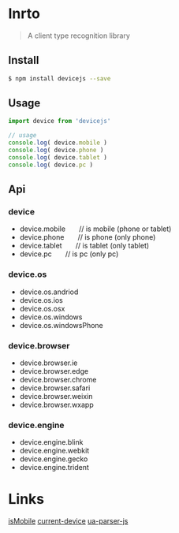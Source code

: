 # Inrto
> A client type recognition library

## Install
``` sh
$ npm install devicejs --save
```

## Usage
``` js
import device from 'devicejs'

// usage
console.log( device.mobile )
console.log( device.phone )
console.log( device.tablet )
console.log( device.pc )
```

## Api

### device
* device.mobile       // is mobile (phone or tablet)
* device.phone        // is phone  (only phone)
* device.tablet       // is tablet (only tablet)
* device.pc           // is pc     (only pc)

### device.os
* device.os.andriod
* device.os.ios
* device.os.osx
* device.os.windows
* device.os.windowsPhone

### device.browser
* device.browser.ie
* device.browser.edge
* device.browser.chrome
* device.browser.safari
* device.browser.weixin
* device.browser.wxapp

### device.engine
* device.engine.blink
* device.engine.webkit
* device.engine.gecko
* device.engine.trident

# Links
[isMobile](https://github.com/kaimallea/isMobile)
[current-device](https://github.com/matthewhudson/current-device)
[ua-parser-js](https://github.com/faisalman/ua-parser-js)
